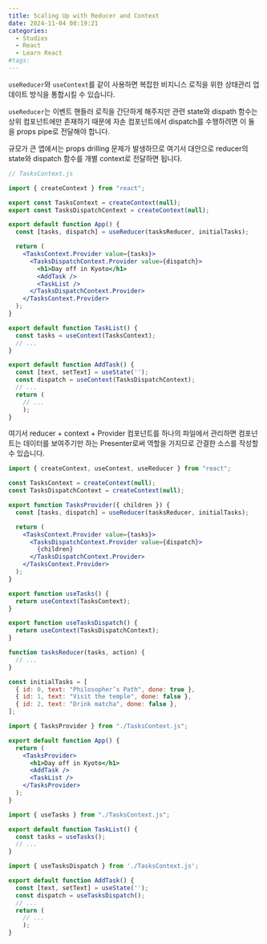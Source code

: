 ```yaml
---
title: Scaling Up with Reducer and Context
date: 2024-11-04 08:19:21
categories:
  - Studies
  - React
  - Learn React
#tags:
---
```

`useReducer`와 `useContext`를 같이 사용하면 복잡한 비지니스 로직을 위한 상태관리 업데이트 방식을 통합시킬 수 있습니다.

`useReducer`는 이벤트 핸들러 로직을 간단하게 해주지만 관련 state와 dispath 함수는 상위 컴포넌트에만 존재하기 때문에 자손 컴포넌트에서 dispatch를 수행하려면 이 둘을 props pipe로 전달해야 합니다.

규모가 큰 앱에서는 props drilling 문제가 발생하므로 여기서 대안으로 reducer의 state와 dispatch 함수를 개별 context로 전달하면 됩니다.

```jsx
// TasksContext.js

import { createContext } from "react";

export const TasksContext = createContext(null);
export const TasksDispatchContext = createContext(null);
```

```jsx
export default function App() {
  const [tasks, dispatch] = useReducer(tasksReducer, initialTasks);

  return (
    <TasksContext.Provider value={tasks}>
      <TasksDispatchContext.Provider value={dispatch}>
        <h1>Day off in Kyoto</h1>
        <AddTask />
        <TaskList />
      </TasksDispatchContext.Provider>
    </TasksContext.Provider>
  );
}
```

```jsx
export default function TaskList() {
  const tasks = useContext(TasksContext);
  // ...
}
```

```jsx
export default function AddTask() {
  const [text, setText] = useState('');
  const dispatch = useContext(TasksDispatchContext);
  // ...
  return (
    // ...
	);
}
```

여기서 reducer + context + Provider 컴포넌트를 하나의 파일에서 관리하면 컴포넌트는 데이터를 보여주기만 하는 Presenter로써 역할을 가지므로 간결한 소스를 작성할 수 있습니다.

```jsx
import { createContext, useContext, useReducer } from "react";

const TasksContext = createContext(null);
const TasksDispatchContext = createContext(null);

export function TasksProvider({ children }) {
  const [tasks, dispatch] = useReducer(tasksReducer, initialTasks);

  return (
    <TasksContext.Provider value={tasks}>
      <TasksDispatchContext.Provider value={dispatch}>
        {children}
      </TasksDispatchContext.Provider>
    </TasksContext.Provider>
  );
}

export function useTasks() {
  return useContext(TasksContext);
}

export function useTasksDispatch() {
  return useContext(TasksDispatchContext);
}

function tasksReducer(tasks, action) {
  // ...
}

const initialTasks = [
  { id: 0, text: "Philosopher’s Path", done: true },
  { id: 1, text: "Visit the temple", done: false },
  { id: 2, text: "Drink matcha", done: false },
];
```

```jsx
import { TasksProvider } from "./TasksContext.js";

export default function App() {
  return (
    <TasksProvider>
      <h1>Day off in Kyoto</h1>
      <AddTask />
      <TaskList />
    </TasksProvider>
  );
}
```

```jsx
import { useTasks } from "./TasksContext.js";

export default function TaskList() {
  const tasks = useTasks();
  // ...
}
```

```jsx
import { useTasksDispatch } from './TasksContext.js';

export default function AddTask() {
  const [text, setText] = useState('');
  const dispatch = useTasksDispatch();
  // ...
  return (
    // ...
	);
}
```
